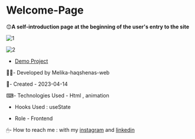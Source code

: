 # Welcome-Page

😊**A self-introduction page at the beginning of the user's entry to the site**

![1](https://user-images.githubusercontent.com/126666369/236270359-18052898-c12a-48c7-987a-b52329358ff1.jpg)

![2](https://user-images.githubusercontent.com/126666369/236270517-44ac481a-2aa8-4340-9acb-c73764525c98.jpg)

- [Demo Project](https://melika-haqshenas-web.github.io/Welcome-Page/)

👩‍💻- Developed by Melika-haqshenas-web

📅- Created - 2023-04-14

⌨- Technologies Used - Html , animation

- Hooks Used : useState 

- Role - Frontend

🖱- How to reach me : with my [instagram](https://www.instagram.com/melika.haqshenas_web/) and [linkedin](https://www.linkedin.com/in/melika-haqshenas-986b241a3)
